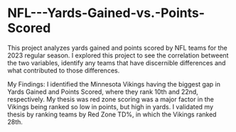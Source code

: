 # NFL---Yards-Gained-vs.-Points-Scored
This project analyzes yards gained and points scored by NFL teams for the 2023 regular season.  I explored this project to see the correlation betweent the two variables, identify any teams that have discernible differences and what contributed to those differences.

My Findings:
I identified the Minnesota Vikings having the biggest gap in Yards Gained and Points Scored, where they rank 10th and 22nd, respectively.
My thesis was red zone scoring was a major factor in the Vikings being ranked so low in points, but high in yards.
I validated my thesis by ranking teams by Red Zone TD%, in which the Vikings ranked 28th.
